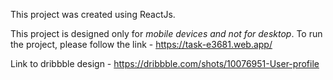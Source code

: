 This project was created using ReactJs.

This project is designed only for *mobile devices and not for desktop*.
To run the project, please follow the link - https://task-e3681.web.app/

Link to dribbble design - https://dribbble.com/shots/10076951-User-profile
